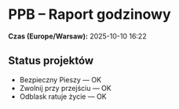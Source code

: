 # PPB – Raport godzinowy
**Czas (Europe/Warsaw):** 2025-10-10 16:22

## Status projektów
- Bezpieczny Pieszy — OK
- Zwolnij przy przejściu — OK
- Odblask ratuje życie — OK

